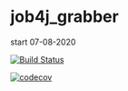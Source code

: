 # job4j_grabber
start 07-08-2020

[![Build Status](https://travis-ci.org/fagot2005/job4j_grabber.svg?branch=master)](https://travis-ci.org/fagot2005/job4j_grabber)

[![codecov](https://codecov.io/gh/fagot2005/job4j_grabber/branch/master/graph/badge.svg)](https://codecov.io/gh/fagot2005/job4j_grabber)
